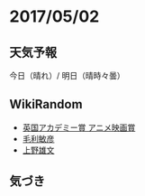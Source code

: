 # 2017/05/02

## 天気予報

今日（晴れ）/ 明日（晴時々曇）

## WikiRandom

* [英国アカデミー賞 アニメ映画賞](https://ja.wikipedia.org/wiki/%E8%8B%B1%E5%9B%BD%E3%82%A2%E3%82%AB%E3%83%87%E3%83%9F%E3%83%BC%E8%B3%9E_%E3%82%A2%E3%83%8B%E3%83%A1%E6%98%A0%E7%94%BB%E8%B3%9E)
* [毛利敏彦](https://ja.wikipedia.org/wiki/%E6%AF%9B%E5%88%A9%E6%95%8F%E5%BD%A6)
* [上野雄文](https://ja.wikipedia.org/wiki/%E4%B8%8A%E9%87%8E%E9%9B%84%E6%96%87)

## 気づき

